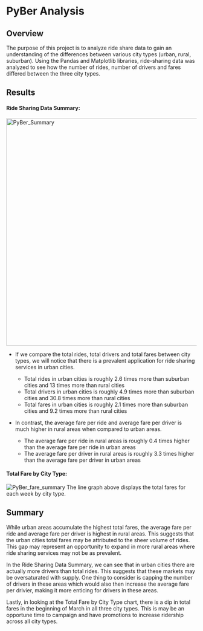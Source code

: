 # **PyBer Analysis**

## **Overview**
The purpose of this project is to analyze ride share data to gain an understanding of the differences between various city types (urban, rural, suburban). Using the Pandas and Matplotlib libraries, ride-sharing data was analyzed to see how the number of rides, number of drivers and fares differed between the three city types.

## **Results**
#### **Ride Sharing Data Summary:**
<img width="602" alt="PyBer_Summary" src="https://user-images.githubusercontent.com/86018601/127796062-755512b2-08a5-41df-95a5-d8192791ea4b.png">
  
  * If we compare the total rides, total drivers and total fares between city types, we will notice that there is a prevalent application for ride sharing services in urban cities. 
    *  Total rides in urban cities is roughly 2.6 times more than suburban cities and 13 times more than rural cities
    *  Total drivers in urban cities is roughly 4.9 times more than suburban cities and 30.8 times more than rural cities
    *  Total fares in urban cities is roughly 2.1 times more than suburban cities and 9.2 times more than rural cities
  
  * In contrast, the average fare per ride and average fare per driver is much higher in rural areas when compared to urban areas. 
    * The average fare per ride in rural areas is roughly 0.4 times higher than the average fare per ride in urban areas
    * The average fare per driver in rural areas is roughly 3.3 times higher than the average fare per driver in urban areas

#### **Total Fare by City Type:**

![PyBer_fare_summary](https://user-images.githubusercontent.com/86018601/127796106-4e449eca-d6ff-4b42-8263-63906bef9818.png)
The line graph above displays the total fares for each week by city type.
 
## **Summary**
While urban areas accumulate the highest total fares, the average fare per ride and average fare per driver is highest in rural areas. This suggests that the urban cities total fares may be attributed to the sheer volume of rides. This gap may represent an opportunity to expand in more rural areas where ride sharing services may not be as prevalent. 

In the Ride Sharing Data Summary, we can see that in urban cities there are actually more drivers than total rides. This suggests that these markets may be oversaturated with supply. One thing to consider is capping the number of drivers in these areas which would also then increase the average fare per drivier, making it more enticing for drivers in these areas. 

Lastly, in looking at the Total Fare by City Type chart, there is a dip in total fares in the beginning of March in all three city types. This is may be an opportune time to campaign and have promotions to increase ridership across all city types. 




